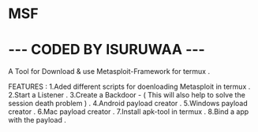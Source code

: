 # MSF
# --- CODED BY ISURUWAA ---
A Tool for Download & use Metasploit-Framework for termux .

FEATURES :
1.Aded different scripts for doenloading Metasploit in termux .
2.Start a Listener .
3.Create a Backdoor - ( This will also help to solve the session death problem ) .
4.Android payload creator .
5.Windows payload creator .
6.Mac payload creator .
7.Install apk-tool in termux .
8.Bind a app with the payload .

